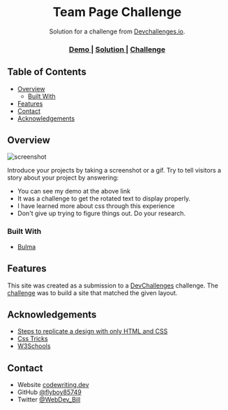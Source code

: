 <!-- Please update value in the {}  -->

<h1 align="center">Team Page Challenge</h1>

<div align="center">
   Solution for a challenge from  <a href="http://devchallenges.io" target="_blank">Devchallenges.io</a>.
</div>

<div align="center">
  <h3>
    <a href="https://codewriting.dev/100daysofcode/day9/">
      Demo
    </a>
    <span> | </span>
    <a href="https://codewriting.dev/100daysofcode/day9/">
      Solution
    </a>
    <span> | </span>
    <a href="https://devchallenges.io/challenges/hhmesazsqgKXrTkYkt0U">
      Challenge
    </a>
  </h3>
</div>

<!-- TABLE OF CONTENTS -->

## Table of Contents

- [Overview](#overview)
  - [Built With](#built-with)
- [Features](#features)
- [Contact](#contact)
- [Acknowledgements](#acknowledgements)

<!-- OVERVIEW -->

## Overview

![screenshot](https://codewriting.dev/images/team-page-read-me.jpg)

Introduce your projects by taking a screenshot or a gif. Try to tell visitors a story about your project by answering:

- You can see my demo at the above link
- It was a challenge to get the rotated text to display properly.
- I have learned more about css through this experience
- Don't give up trying to figure things out. Do your research.

### Built With

<!-- This section should list any major frameworks that you built your project using. Here are a few examples.-->

- [Bulma](https://bulma.io/)

## Features

<!-- List the features of your application or follow the template. Don't share the figma file here :) -->

This site was created as a submission to a [DevChallenges](https://devchallenges.io/challenges) challenge. The [challenge](https://devchallenges.io/challenges/hhmesazsqgKXrTkYkt0U) was to build a site that matched the given layout.

## Acknowledgements

<!-- This section should list any articles or add-ons/plugins that helps you to complete the project. This is optional but it will help you in the future. For exmpale -->

- [Steps to replicate a design with only HTML and CSS](https://devchallenges-blogs.web.app/how-to-replicate-design/)
- [Css Tricks](https://css-tricks.com/)
- [W3Schools](https://www.w3schools.com/)

## Contact

- Website [codewriting.dev](https://codewriting.dev)
- GitHub [@flyboy85749](https://github.com/flyboy85749)
- Twitter [@WebDev_Bill](https://twitter.com/WebDev_Bill)
